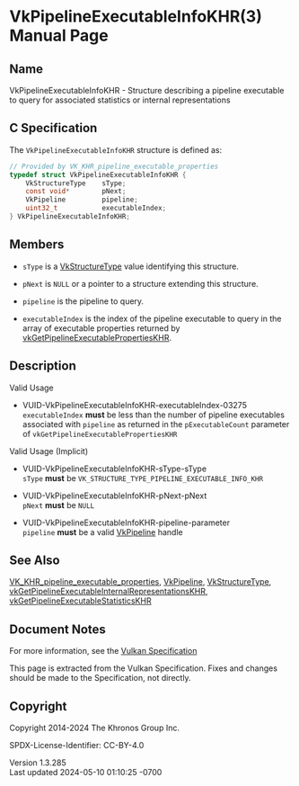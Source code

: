 # VkPipelineExecutableInfoKHR(3) Manual Page

## Name

VkPipelineExecutableInfoKHR - Structure describing a pipeline executable
to query for associated statistics or internal representations



## <a href="#_c_specification" class="anchor"></a>C Specification

The `VkPipelineExecutableInfoKHR` structure is defined as:

``` c
// Provided by VK_KHR_pipeline_executable_properties
typedef struct VkPipelineExecutableInfoKHR {
    VkStructureType    sType;
    const void*        pNext;
    VkPipeline         pipeline;
    uint32_t           executableIndex;
} VkPipelineExecutableInfoKHR;
```

## <a href="#_members" class="anchor"></a>Members

- `sType` is a [VkStructureType](https://registry.khronos.org/vulkan/specs/1.3-extensions/man/html/VkStructureType.html) value identifying
  this structure.

- `pNext` is `NULL` or a pointer to a structure extending this
  structure.

- `pipeline` is the pipeline to query.

- `executableIndex` is the index of the pipeline executable to query in
  the array of executable properties returned by
  [vkGetPipelineExecutablePropertiesKHR](https://registry.khronos.org/vulkan/specs/1.3-extensions/man/html/vkGetPipelineExecutablePropertiesKHR.html).

## <a href="#_description" class="anchor"></a>Description

Valid Usage

- <a href="#VUID-VkPipelineExecutableInfoKHR-executableIndex-03275"
  id="VUID-VkPipelineExecutableInfoKHR-executableIndex-03275"></a>
  VUID-VkPipelineExecutableInfoKHR-executableIndex-03275  
  `executableIndex` **must** be less than the number of pipeline
  executables associated with `pipeline` as returned in the
  `pExecutableCount` parameter of `vkGetPipelineExecutablePropertiesKHR`

Valid Usage (Implicit)

- <a href="#VUID-VkPipelineExecutableInfoKHR-sType-sType"
  id="VUID-VkPipelineExecutableInfoKHR-sType-sType"></a>
  VUID-VkPipelineExecutableInfoKHR-sType-sType  
  `sType` **must** be `VK_STRUCTURE_TYPE_PIPELINE_EXECUTABLE_INFO_KHR`

- <a href="#VUID-VkPipelineExecutableInfoKHR-pNext-pNext"
  id="VUID-VkPipelineExecutableInfoKHR-pNext-pNext"></a>
  VUID-VkPipelineExecutableInfoKHR-pNext-pNext  
  `pNext` **must** be `NULL`

- <a href="#VUID-VkPipelineExecutableInfoKHR-pipeline-parameter"
  id="VUID-VkPipelineExecutableInfoKHR-pipeline-parameter"></a>
  VUID-VkPipelineExecutableInfoKHR-pipeline-parameter  
  `pipeline` **must** be a valid [VkPipeline](https://registry.khronos.org/vulkan/specs/1.3-extensions/man/html/VkPipeline.html) handle

## <a href="#_see_also" class="anchor"></a>See Also

[VK_KHR_pipeline_executable_properties](https://registry.khronos.org/vulkan/specs/1.3-extensions/man/html/VK_KHR_pipeline_executable_properties.html),
[VkPipeline](https://registry.khronos.org/vulkan/specs/1.3-extensions/man/html/VkPipeline.html), [VkStructureType](https://registry.khronos.org/vulkan/specs/1.3-extensions/man/html/VkStructureType.html),
[vkGetPipelineExecutableInternalRepresentationsKHR](https://registry.khronos.org/vulkan/specs/1.3-extensions/man/html/vkGetPipelineExecutableInternalRepresentationsKHR.html),
[vkGetPipelineExecutableStatisticsKHR](https://registry.khronos.org/vulkan/specs/1.3-extensions/man/html/vkGetPipelineExecutableStatisticsKHR.html)

## <a href="#_document_notes" class="anchor"></a>Document Notes

For more information, see the <a
href="https://registry.khronos.org/vulkan/specs/1.3-extensions/html/vkspec.html#VkPipelineExecutableInfoKHR"
target="_blank" rel="noopener">Vulkan Specification</a>

This page is extracted from the Vulkan Specification. Fixes and changes
should be made to the Specification, not directly.

## <a href="#_copyright" class="anchor"></a>Copyright

Copyright 2014-2024 The Khronos Group Inc.

SPDX-License-Identifier: CC-BY-4.0

Version 1.3.285  
Last updated 2024-05-10 01:10:25 -0700
